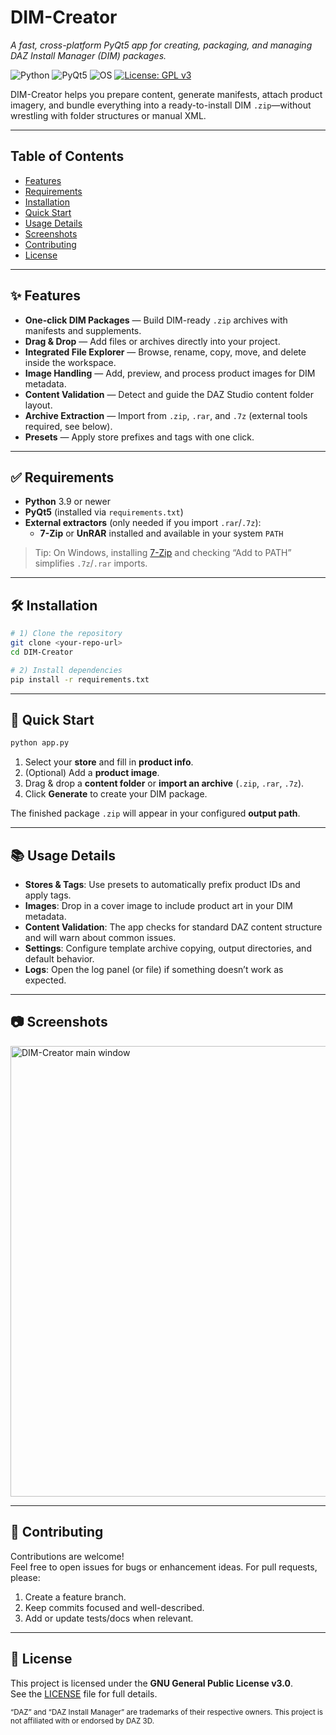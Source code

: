# DIM-Creator

*A fast, cross-platform PyQt5 app for creating, packaging, and managing DAZ Install Manager (DIM) packages.*

![Python](https://img.shields.io/badge/Python-3.9%2B-blue)
![PyQt5](https://img.shields.io/badge/GUI-PyQt5-brightgreen)
![OS](https://img.shields.io/badge/OS-Windows%20%7C%20macOS%20%7C%20Linux-lightgrey)
[![License: GPL v3](https://img.shields.io/badge/License-GPLv3-orange.svg)](LICENSE)

DIM-Creator helps you prepare content, generate manifests, attach product imagery, and bundle everything into a ready-to-install DIM `.zip`—without wrestling with folder structures or manual XML.

---

## Table of Contents
- [Features](#features)
- [Requirements](#requirements)
- [Installation](#installation)
- [Quick Start](#quick-start)
- [Usage Details](#usage-details)
- [Screenshots](#screenshots)
- [Contributing](#contributing)
- [License](#license)

---

## ✨ Features
- **One-click DIM Packages** — Build DIM-ready `.zip` archives with manifests and supplements.
- **Drag & Drop** — Add files or archives directly into your project.
- **Integrated File Explorer** — Browse, rename, copy, move, and delete inside the workspace.
- **Image Handling** — Add, preview, and process product images for DIM metadata.
- **Content Validation** — Detect and guide the DAZ Studio content folder layout.
- **Archive Extraction** — Import from `.zip`, `.rar`, and `.7z` (external tools required, see below).
- **Presets** — Apply store prefixes and tags with one click.

---

## ✅ Requirements
- **Python** 3.9 or newer
- **PyQt5** (installed via `requirements.txt`)
- **External extractors** (only needed if you import `.rar`/`.7z`):
  - **7-Zip** or **UnRAR** installed and available in your system `PATH`

> Tip: On Windows, installing [7-Zip](https://www.7-zip.org/) and checking “Add to PATH” simplifies `.7z`/`.rar` imports.

---

## 🛠 Installation
```bash
# 1) Clone the repository
git clone <your-repo-url>
cd DIM-Creator

# 2) Install dependencies
pip install -r requirements.txt
```

---

## 🚀 Quick Start
```bash
python app.py
```

1. Select your **store** and fill in **product info**.  
2. (Optional) Add a **product image**.  
3. Drag & drop a **content folder** or **import an archive** (`.zip`, `.rar`, `.7z`).  
4. Click **Generate** to create your DIM package.

The finished package `.zip` will appear in your configured **output path**.

---

## 📚 Usage Details
- **Stores & Tags**: Use presets to automatically prefix product IDs and apply tags.  
- **Images**: Drop in a cover image to include product art in your DIM metadata.  
- **Content Validation**: The app checks for standard DAZ content structure and will warn about common issues.  
- **Settings**: Configure template archive copying, output directories, and default behavior.  
- **Logs**: Open the log panel (or file) if something doesn’t work as expected.

---

## 📷 Screenshots

<img width="781" height="721" alt="DIM-Creator main window" src="https://github.com/user-attachments/assets/4d8c9832-72c0-48c0-87dc-4c4f3d0a8897" />

---

## 🤝 Contributing
Contributions are welcome!  
Feel free to open issues for bugs or enhancement ideas. For pull requests, please:
1. Create a feature branch.
2. Keep commits focused and well-described.
3. Add or update tests/docs when relevant.

---

## 📜 License
This project is licensed under the **GNU General Public License v3.0**.  
See the [LICENSE](LICENSE) file for full details.

<sub>“DAZ” and “DAZ Install Manager” are trademarks of their respective owners. This project is not affiliated with or endorsed by DAZ 3D.</sub>
